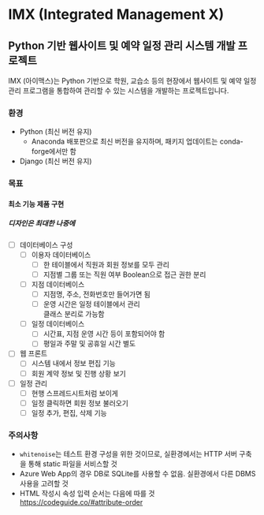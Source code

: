 # IMX (Integrated Management X)
## Python 기반 웹사이트 및 예약 일정 관리 시스템 개발 프로젝트
IMX (아이맥스)는 Python 기반으로 학원, 교습소 등의 현장에서 웹사이트 및 예약 일정 관리 프로그램을 통합하여 관리할 수 있는 시스템을 개발하는 프로젝트입니다.
### 환경
- Python (최신 버전 유지)
    - Anaconda 배포판으로 최신 버전을 유지하며, 패키지 업데이트는 conda-forge에서만 함
- Django (최신 버전 유지)
### 목표
#### 최소 기능 제품 구현
##### 디자인은 최대한 나중에
- [ ] 데이터베이스 구성
    - [ ] 이용자 데이터베이스
        - [ ] 한 테이블에서 직원과 회원 정보를 모두 관리
        - [ ] 지점별 그룹 또는 직원 여부 Boolean으로 접근 권한 분리
    - [ ] 지점 데이터베이스
        - [ ] 지점명, 주소, 전화번호만 들어가면 됨
        - [ ] 운영 시간은 일정 테이블에서 관리  
            클래스 분리로 가능함
    - [ ] 일정 데이터베이스
        - [ ] 시간표, 지점 운영 시간 등이 포함되어야 함
        - [ ] 평일과 주말 및 공휴일 시간 별도
- [ ] 웹 프론트
    - [ ] 시스템 내에서 정보 편집 기능
    - [ ] 회원 계약 정보 및 진행 상황 보기
- [ ] 일정 관리
    - [ ] 현행 스프레드시트처럼 보이게
    - [ ] 일정 클릭하면 회원 정보 불러오기
    - [ ] 일정 추가, 편집, 삭제 기능
### 주의사항
- ```whitenoise```는 테스트 환경 구성을 위한 것이므로, 실환경에서는 HTTP 서버 구축을 통해 static 파일을 서비스할 것
- Azure Web App의 경우 DB로 SQLite를 사용할 수 없음. 실환경에서 다른 DBMS 사용을 고려할 것
- HTML 작성시 속성 입력 순서는 다음에 따를 것  
https://codeguide.co/#attribute-order  
